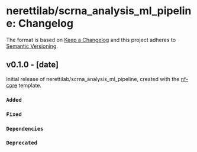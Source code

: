 # nerettilab/scrna_analysis_ml_pipeline: Changelog

The format is based on [Keep a Changelog](https://keepachangelog.com/en/1.0.0/)
and this project adheres to [Semantic Versioning](https://semver.org/spec/v2.0.0.html).

## v0.1.0 - [date]

Initial release of nerettilab/scrna_analysis_ml_pipeline, created with the [nf-core](https://nf-co.re/) template.

### `Added`

### `Fixed`

### `Dependencies`

### `Deprecated`
